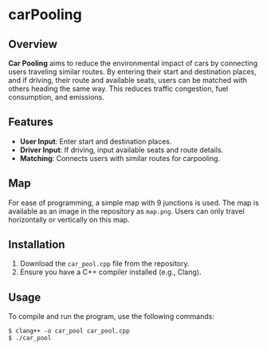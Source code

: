 # carPooling

## Overview

**Car Pooling** aims to reduce the environmental impact of cars by connecting users traveling similar routes. By entering their start and destination places, and if driving, their route and available seats, users can be matched with others heading the same way. This reduces traffic congestion, fuel consumption, and emissions.

## Features

- **User Input**: Enter start and destination places.
- **Driver Input**: If driving, input available seats and route details.
- **Matching**: Connects users with similar routes for carpooling.

## Map

For ease of programming, a simple map with 9 junctions is used. The map is available as an image in the repository as `map.png`. Users can only travel horizontally or vertically on this map.

## Installation

1. Download the `car_pool.cpp` file from the repository.
2. Ensure you have a C++ compiler installed (e.g., Clang).

## Usage

To compile and run the program, use the following commands:

```
$ clang++ -o car_pool car_pool.cpp
$ ./car_pool
```


